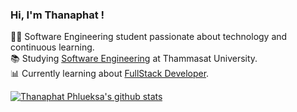 
### Hi, I'm Thanaphat !

👨‍💻 Software Engineering student passionate about technology and continuous learning. <br/>
📚 Studying [Software Engineering](http://www.tupine.engr.tu.ac.th/) at Thammasat University. <br/>
📊 Currently learning about [FullStack Developer](https://page.futureskill.co/fullstackn). <br/>

<!-- GitHub stats from https://github.com/anuraghazra/github-readme-stats -->
[![Thanaphat Phlueksa's github stats](https://github-readme-stats.vercel.app/api?username=Chezer14&count_private=true&show_icons=true&theme=radical&hide_rank=false)](https://github.com/anuraghazra/github-readme-stats)
